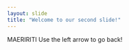 ```yaml
---
layout: slide
title: "Welcome to our second slide!"
---
```

MAERIRITI
Use the left arrow to go back!
